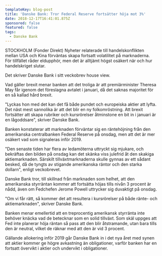 ```yaml
---
templateKey: blog-post
title: 'Danske Bank: Tror Federal Reserve fortsätter höja mot 3%'
date: 2018-12-17T16:41:01.875Z
sponsored: false
featured: false
tags:
  - Danske Bank
---
```

STOCKHOLM (Fonder Direkt) Nyheter relaterade till handelskonflikten mellan USA och Kina förväntas skapa fortsatt volatilitet på marknaderna. För tillfället råder eldupphör, men det är alltjämt högst osäkert när och hur handelskriget slutar.


Det skriver Danske Bank i sitt veckobrev house view.

Vad gäller brexit menar banken att det troliga är att premiärminister Theresa May får igenom det föreslagna avtalet i januari, då det saknas majoritet för en så kallad hård brexit.

"Lyckas hon med det kan det få både pundet och europeiska aktier att lyfta. Det näst mest sannolika är att det blir en ny folkomröstning. Att brexit fortsätter att skapa rubriker och kursrörelser åtminstone en bit in i januari är en lågoddsare", skriver Danske Bank.

Banken konstaterar att marknaden förväntar sig en räntehöjning från den amerikanska centralbanken Federal Reserve på onsdag, men att det är mer osäkert vad som signaleras inför 2019.

"Den senaste tiden har flera av ledamöterna uttryckt sig mjukare, och bekräftas den bilden på onsdag kan det skänka viss julefrid åt den skakiga aktiemarknaden. Särskilt tillväxtmarknaderna skulle gynnas av ett sådant besked, då de tyngts av stigande amerikanska räntor och den starka dollarn", enligt veckobrevet.

Danske Bank tror, till skillnad från marknaden som helhet, att den amerikanska styrräntan kommer att fortsätta höjas tills nivån 3 procent är nådd, även om Fedchefen Jerome Powell uttrycker sig duvaktigt på onsdag.

"Om vi får rätt, så kommer det att resultera i kursrörelser på både ränte- och aktiemarknaden", skriver Danske Bank.

Banken menar emellertid att en treprocentig amerikansk styrränta inte behöver knäcka vad de betecknar som en solid tillväxt. Som skäl uppges att Fed inte planerar höja räntan så pass att den blir åtstramande, utan bara tills den är neutral, vilket de räknar med att den är vid 3 procent.

Gällande allokering inför 2019 går Danske Bank in i det nya året med synen att aktier kommer ge högre avkastning än obligationer, varför banken har en fortsatt övervikt i aktier och undervikt i obligationer.
